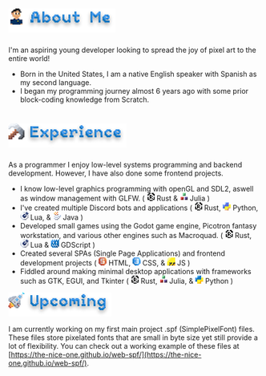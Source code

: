 
# ![bannersAboutMe](https://raw.githubusercontent.com/The-Nice-One/GalleryArt/refs/heads/main/banners/aboutMe.png)

I'm an aspiring young developer looking to spread the joy of pixel art to the entire world! 
 - Born in the United States, I am a native English speaker with Spanish as my second language.
 - I began my programming journey almost 6 years ago with some prior block-coding knowledge from Scratch.

# ![bannerExperience](https://raw.githubusercontent.com/The-Nice-One/GalleryArt/refs/heads/main/banners/experience.png)

As a programmer I enjoy low-level systems programming and backend development. However, I have also done some frontend projects.
 - I know low-level graphics programming with openGL and SDL2, aswell as window management with GLFW. ( ![emojiRust](https://raw.githubusercontent.com/The-Nice-One/GalleryArt/refs/heads/main/emojis/rust.png) Rust & ![emojiJulia](https://raw.githubusercontent.com/The-Nice-One/GalleryArt/refs/heads/main/emojis/julia.png) Julia ) 
 - I've created multiple Discord bots and applications ( ![emojiRust](https://raw.githubusercontent.com/The-Nice-One/GalleryArt/refs/heads/main/emojis/rust.png) Rust, ![emojiPython](/assets/emojis/python.png) Python, ![emojiLua](https://raw.githubusercontent.com/The-Nice-One/GalleryArt/refs/heads/main/emojis/lua.png) Lua, & ![emojiJava](https://raw.githubusercontent.com/The-Nice-One/GalleryArt/refs/heads/main/emojis/java.png) Java )
 - Developed small games using the Godot game engine, Picotron fantasy workstation, and various other engines such as Macroquad. ( ![emojiRust](https://raw.githubusercontent.com/The-Nice-One/GalleryArt/refs/heads/main/emojis/rust.png) Rust, ![emojiLua](https://raw.githubusercontent.com/The-Nice-One/GalleryArt/refs/heads/main/emojis/lua.png) Lua & ![emojiGDScript](https://raw.githubusercontent.com/The-Nice-One/GalleryArt/refs/heads/main/emojis/godot.png) GDScript )
 - Created several SPAs (Single Page Applications) and frontend development projects ( ![emojiHTML](https://raw.githubusercontent.com/The-Nice-One/GalleryArt/refs/heads/main/emojis/html5.png) HTML, ![emojiCSS](https://raw.githubusercontent.com/The-Nice-One/GalleryArt/refs/heads/main/emojis/css3.png) CSS, & ![emojiJavaScript](https://raw.githubusercontent.com/The-Nice-One/GalleryArt/refs/heads/main/emojis/javascript.png) JS )
 - Fiddled around making minimal desktop applications with frameworks such as GTK, EGUI, and Tkinter ( ![emojiRust](https://raw.githubusercontent.com/The-Nice-One/GalleryArt/refs/heads/main/emojis/rust.png) Rust, ![emojiJulia](https://raw.githubusercontent.com/The-Nice-One/GalleryArt/refs/heads/main/emojis/julia.png) Julia, & ![emojiPython](https://raw.githubusercontent.com/The-Nice-One/GalleryArt/refs/heads/main/emojis/python.png) Python )

![bannerUpcoming](https://raw.githubusercontent.com/The-Nice-One/GalleryArt/refs/heads/main/banners/upcoming.png)

I am currently working on my first main project .spf (SimplePixelFont) files. These files store pixelated fonts that are small in byte size yet still provide a lot of flexibility. You can check out a working example of these files at [https://the-nice-one.github.io/web-spf/](https://the-nice-one.github.io/web-spf/).
